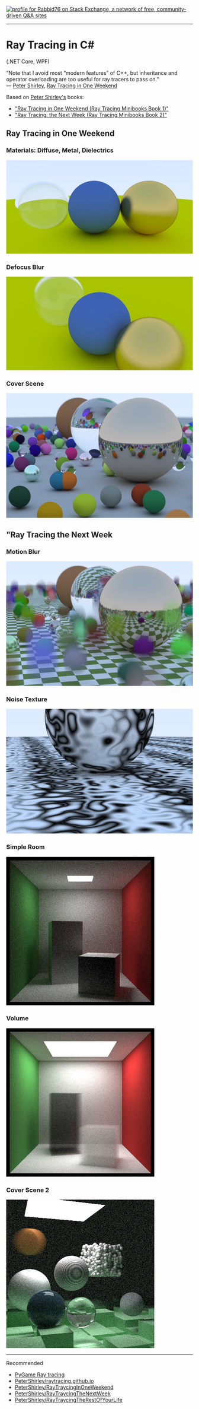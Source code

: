 <a href="https://stackexchange.com/users/7322082/rabbid76"><img src="https://stackexchange.com/users/flair/7322082.png" width="208" height="58" alt="profile for Rabbid76 on Stack Exchange, a network of free, community-driven Q&amp;A sites" title="profile for Rabbid76 on Stack Exchange, a network of free, community-driven Q&amp;A sites" /></a>

---

# Ray Tracing in C# #

(.NET Core, WPF)

“Note that I avoid most “modern features” of C++, but inheritance and operator overloading are too useful for ray tracers to pass on.”  
― [Peter Shirley](https://research.nvidia.com/person/peter-shirley), [Ray Tracing in One Weekend](https://www.goodreads.com/book/show/28794030-ray-tracing-in-one-weekend)

Based on [Peter Shirley's](https://research.nvidia.com/person/peter-shirley) books:

- ["Ray Tracing in One Weekend (Ray Tracing Minibooks Book 1)"](https://www.goodreads.com/book/show/28794030-ray-tracing-in-one-weekend)
- ["Ray Tracing: the Next Week (Ray Tracing Minibooks Book 2)"](https://www.amazon.com/Ray-Tracing-Weekend-Minibooks-Book-ebook/dp/B01B5AODD8)

## Ray Tracing in One Weekend #

### Materials: Diffuse, Metal, Dielectrics #

![materials](documentation/image/rt_1_in_one_week/3_materials.png)

### Defocus Blur #

![defocus blur](documentation/image/rt_1_in_one_week/defocus_blur.png)

### Cover Scene #

![cover scene](documentation/image/rt_1_in_one_week/cover_scene.png)

## "Ray Tracing the Next Week #

### Motion Blur #

![cover scene](documentation/image/rt_2_the_next_week/cover_scene_1_motion.png)

### Noise Texture #

![cover scene](documentation/image/rt_2_the_next_week/noise_texture_marble.png)

### Simple Room #

![simple room](documentation/image/rt_2_the_next_week/simple_room.png)

### Volume #

![volume](documentation/image/rt_2_the_next_week/volume.png)

### Cover Scene 2 #

![cover scene](documentation/image/rt_2_the_next_week/cover_scene_2.png)

---

Recommended

- [PyGame Ray tracing](https://github.com/Rabbid76/PyGameRayTracing)
- [PeterShirley/raytracing.github.io](https://github.com/RayTracing/raytracing.github.io)
- [PeterShirley/RayTraycingInOneWeekend](https://github.com/RayTracing/InOneWeekend)
- [PeterShirley/RayTraycingTheNextWeek](https://github.com/RayTracing/TheNextWeek)
- [PeterShirley/RayTraycingTheRestOfYourLife](https://github.com/RayTracing/TheRestOfYourLife)